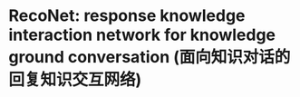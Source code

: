 # RecoNet: response knowledge interaction network for knowledge ground conversation (面向知识对话的回复知识交互网络)
